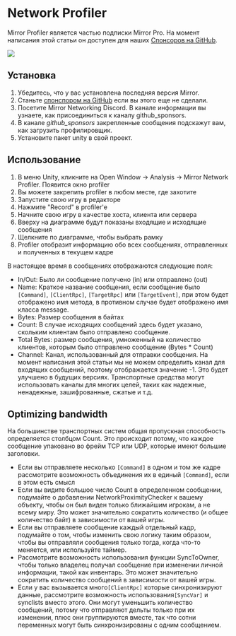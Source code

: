# Network Profiler

Mirror Profiler является частью подписки Mirror Pro. На момент написания этой статьи он доступен для наших [Спонсоров на GitHub](https://github.com/sponsors/vis2k).

![](<../../.gitbook/assets/image (51).png>)

## Установка <a href="#installation" id="installation"></a>

1. Убедитесь, что у вас установлена последняя версия Mirror.
2. Станьте [спонспором на GitHub](https://github.com/sponsors/vis2k) если вы этого еще не сделали.
3. Посетите Mirror Networking Discord. В канале информации вы узнаете, как присоединиться к каналу github\_sponsors.
4. В канале _github\_sponsors_ закрепленные сообщения подскажут вам, как загрузить профилировщик.
5. Установите пакет unity в свой проект.

## Использование

1. В меню Unity, кликните на Open Window -> Analysis -> Mirror Network Profiler. Появится окно profiler
2. Вы можете закрепить profiler в любом месте, где захотите
3. Запустите свою игру в редакторе
4. Нажмите "Record" в profiler'e
5. Начните свою игру в качестве хоста, клиента или сервера
6. Вверху на диаграмме будут показаны входящие и исходящие сообщения
7. Щелкните по диаграмме, чтобы выбрать рамку
8. Profiler отобразит информацию обо всех сообщениях, отправленных и полученных в текущем кадре

В настоящее время в сообщениях отображаются следующие поля:

* In/Out: Было ли сообщение получено (in) или отправлено (out)
* Name: Краткое название сообщения, если сообщение было `[Command]`, `[ClientRpc]`, `[TargetRpc]` или `[TargetEvent]`, при этом будет отображено имя метода, в противном случае будет отображено имя класса message.
* Bytes: Размер сообщения в байтах
* Count: В случае исходящих сообщений здесь будет указано, скольким клиентам было отправлено сообщение.
* Total Bytes: размер сообщения, умноженный на количество клиентов, которым было отправлено сообщение (Bytes \* Count)
* Channel: Канал, использованный для отправки сообщения. На момент написания этой статьи мы не можем определить канал для входящих сообщений, поэтому отображается значение -1. Это будет улучшено в будущих версиях. Транспортные средства могут использовать каналы для многих целей, таких как надежные, ненадежные, зашифрованные, сжатые и т.д.

## Optimizing bandwidth <a href="#optimizing-bandwidth" id="optimizing-bandwidth"></a>

На большинстве транспортных систем общая пропускная способность определяется столбцом Count. Это происходит потому, что каждое сообщение упаковано во фрейм TCP или UDP, которые имеют большие заголовки.

* Если вы отправляете несколько `[Command]` в одном и том же кадре рассмотрите возможность объединения их в единый `[Command]`, если в этом есть смысл
* Если вы видите большое число Count в определенном сообщении, подумайте о добавлении NetworkProximityChecker к вашему объекту, чтобы он был виден только ближайшим игрокам, а не всему миру. Это может значительно сократить количество (и общее количество байт) в зависимости от вашей игры.
* Если вы отправляете сообщение каждый отдельный кадр, подумайте о том, чтобы изменить свою логику таким образом, чтобы вы отправляли сообщения только тогда, когда что-то меняется, или используйте таймер.
* Рассмотрите возможность использования функции SyncToOwner, чтобы только владелец получал сообщение при изменении личной информации, такой как инвентарь. Это может значительно сократить количество сообщений в зависимости от вашей игры.
* Если у вас вызывается много`[ClientRpc]` которые синхронизируют данные, рассмотрите возможность использования`[SyncVar]` и synclists вместо этого. Они могут уменьшить количество сообщений, потому что отправляют дельты только при их изменении, плюс они группируются вместе, так что сотни переменных могут быть синхронизированы с одним сообщением.
